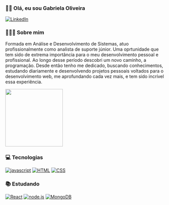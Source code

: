 ### 👩🏻 Olá, eu sou Gabriela Oliveira

[![LinkedIn](https://img.shields.io/badge/LinkedIn-0077B5?style=for-the-badge&logo=linkedin&logoColor=white)](https://www.linkedin.com/mwlite/in/gabrielaoliveirar/)

### 👩🏻‍💻 Sobre mim

Formada em Análise e Desenvolvimento de Sistemas, atuo profissionalmente como analista de suporte júnior.
Uma oprtunidade que tem sido de extrema importância para o meu desenvolvimento pessoal e profissional.
Ao longo desse período descobri um novo caminho, a programação. Desde então tenho me dedicado, buscando conhecimentos, estudando diariamente e desenvolvendo projetos pessoais voltados para o desenvolvimento web, me aprofundando cada vez mais, e tem sido incrível essa experiência.

<div>
<img height="180em" src="https://github-readme-stats.vercel.app/api?username=gabrielaoliveirar&show_icons=true&theme=buefy"/>
<div>

### 💻 Tecnologias

[![javascript](https://img.shields.io/badge/JavaScript-F7DF1E?style=for-the-badge&logo=javascript&logoColor=black)]()  [![HTML](https://img.shields.io/badge/HTML5-E34F26?style=for-the-badge&logo=html5&logoColor=white)]()  [![CSS](https://img.shields.io/badge/CSS3-1572B6?style=for-the-badge&logo=css3&logoColor=white)]()

### 📚 Estudando

[![React](https://img.shields.io/badge/React-20232A?style=for-the-badge&logo=react&logoColor=61DAFB)]()  [![node.js](https://img.shields.io/badge/Node.js-43853D?style=for-the-badge&logo=node.js&logoColor=white)]()  [![MongoDB](https://img.shields.io/badge/MongoDB-4EA94B?style=for-the-badge&logo=mongodb&logoColor=white)]()
